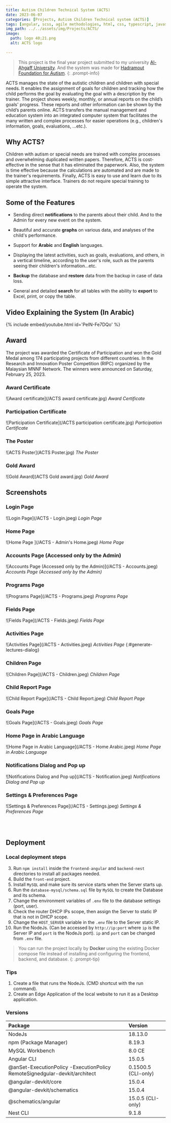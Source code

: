 ```yaml
---
title: Autism Children Technical System (ACTS)
date: 2023-06-07
categories: [Projects, Autism Children Technical system (ACTS)]
tags: [angular, scss, agile methodologies, html, css, typescript, javascript, nodejs, nestjs, typeorm, mysql, sql, bootstrap, docker] # Tag names should be lowercase
img_path: ../../assets/img/Projects/ACTS/
image: 
  path: logo 40;21.png
  alt: ACTS logo
  
---
```



> This project is the final year project submitted to my university [Al-Ahgaff University](http://ahgaff.edu). And the system was made for [Hadramout Foundation for Autism](https://www.facebook.com/hadaidorg). 
{: .prompt-info}


ACTS manages the state of the autistic children and children with special needs. It enables the assignment of goals for children and tracking how the child performs the goal by evaluating the goal with a description by the trainer. The project shows weekly, monthly, or annual reports on the child’s goals' progress. These reports and other information can be shown by the child’s parents online. ACTS transfers the manual management and education system into an integrated computer system that facilitates the many written and complex processes for easier operations (e.g., children's information, goals, evaluations, …etc.).

## Why ACTS?

Children with autism or special needs are trained with complex processes and overwhelming duplicated written papers. Therefore, ACTS is cost-effective in the sense that it has eliminated the paperwork. Also, the system is time effective because the calculations are automated and are made to the trainer's requirements. Finally, ACTS is easy to use and learn due to its simple attractive interface. Trainers do not require special training to operate the system.

## Some of the Features 

- Sending direct **notifications** to the parents about their child. And to the Admin for every new event on the system.

- Beautiful and accurate **graphs** on various data, and analyses of the child's performance.

- Support for **Arabic** and **English** languages.

- Displaying the latest activities, such as goals, evaluations, and others, in a vertical timeline, according to the user's role, such as the parents seeing their children's information...etc.

- **Backup** the database and **restore** data from the backup in case of data loss.

- General and detailed **search** for all tables with the ability to **export** to Excel, print, or copy the table.

## Video Explaining the System (In Arabic)
{% include embed/youtube.html id='PeIN-Fe7DQo' %}

## Award

The project was awarded the Certificate of Participation and won the Gold Medal among 174 participating projects from different countries. In the Research and Innovation Poster Competition (RIPC) organized by the Malaysian MNNF Network. The winners were announced on Saturday, February 25, 2023.

### Award Certificate
![Award certificate](/ACTS award certificate.jpg)
_Award Certificate_

### Participation Certificate
![Participation Certificate](/ACTS participation certificate.jpg)
_Participation Certificate_

### The Poster
![ACTS Poster](ACTS Poster.jpg)
_The Poster_

### Gold Award
![Gold Award](ACTS Gold award.jpg)
_Gold Award_

## Screenshots

### Login Page
![Login Page](/ACTS - Login.jpeg)
_Login Page_

### Home Page 
![Home Page ](/ACTS - Admin's Home.jpeg)
_Home Page_

### Accounts Page (Accessed only by the Admin)
![Accounts Page (Accessed only by the Admin)](/ACTS - Accounts.jpeg)
_Accounts Page (Accessed only by the Admin)_

### Programs Page
![Programs Page](/ACTS - Programs.jpeg)
_Programs Page_

### Fields Page
![Fields Page](/ACTS - Fields.jpeg)
_Fields Page_

### Activities Page
![Activities Page](/ACTS - Activities.jpeg)
_Activities Page_
{:#generate-lectures-dialog}

### Children Page
![Children Page](/ACTS - Children.jpeg)
_Children Page_

### Child Report Page
![Child Report Page](/ACTS - Child Report.jpeg)
_Child Report Page_

### Goals Page
![Goals Page](/ACTS - Goals.jpeg)
_Goals Page_

### Home Page in Arabic Language
![Home Page in Arabic Language](/ACTS - Home Arabic.jpeg)
_Home Page in Arabic Language_

### Notifications Dialog and Pop up
![Notifications Dialog and Pop up](/ACTS - Notification.jpeg)
_Notifications Dialog and Pop up_

### Settings & Preferences Page
![Settings & Preferences Page](/ACTS - Settings.jpeg)
_Settings & Preferences Page_


<br/>
<br/>

## Deployment

### Local deployment steps
3. Run `npm install` inside the `frontend-angular` and `backend-nest` directories to install all packages needed.
1. Build the `front-end` project.
4. Install `MySQL` and make sure its service starts when the Server starts up.
5. Run the `database-mysql/schema.sql` file by `MySQL` to create the Database and its schema.
6. Change the environment variables of `.env` file to the database settings (port, user).
7. Check the router DHCP IPs scope, then assign the Server to static IP that is not in DHCP scope.
8. Change the `HOST_SERVER` variable in the `.env` file to the Server static IP.
9. Run the NodeJs. (Can be accessed by `http://ip:port` where `ip` is the Server IP and `port` is the NodeJs port). `ip` and `port` can be changed from `.env` file.

> You can run the project locally by **Docker** using the existing Docker compose file instead of installing and configuring the frontend, backend, and database.
{: .prompt-tip}

### Tips
1. Create a file that runs the NodeJs. (CMD shortcut with the run command).
2. Create an Edge Application of the local website to run it as a Desktop application.


### Versions

  Package | Version
  :--- | :---
  NodeJs | 18.13.0
  npm (Package Manager) | 8.19.3
  MySQL Workbench | 8.0 CE
  Angular CLI | 15.0.5
  @anSet-ExecutionPolicy -ExecutionPolicy RemoteSignedgular-devkit/architect | 0.1500.5 (CLI-only)
  @angular-devkit/core | 15.0.4
  @angular-devkit/schematics | 15.0.4
  @schematics/angular | 15.0.5 (CLI-only)
  Nest CLI | 9.1.8
